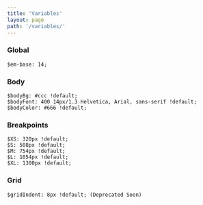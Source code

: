 ```yaml
---
title: 'Variables'
layout: page
path: '/variables/'
---
```


### Global

    $em-base: 14;

### Body

    $bodyBg: #ccc !default;
    $bodyFont: 400 14px/1.3 Helvetica, Arial, sans-serif !default;
    $bodyColor: #666 !default;

### Breakpoints

    $XS: 320px !default;
    $S: 508px !default;
    $M: 754px !default;
    $L: 1054px !default;
    $XL: 1300px !default;

### Grid

    $gridIndent: 8px !default; (Deprecated Soon)

